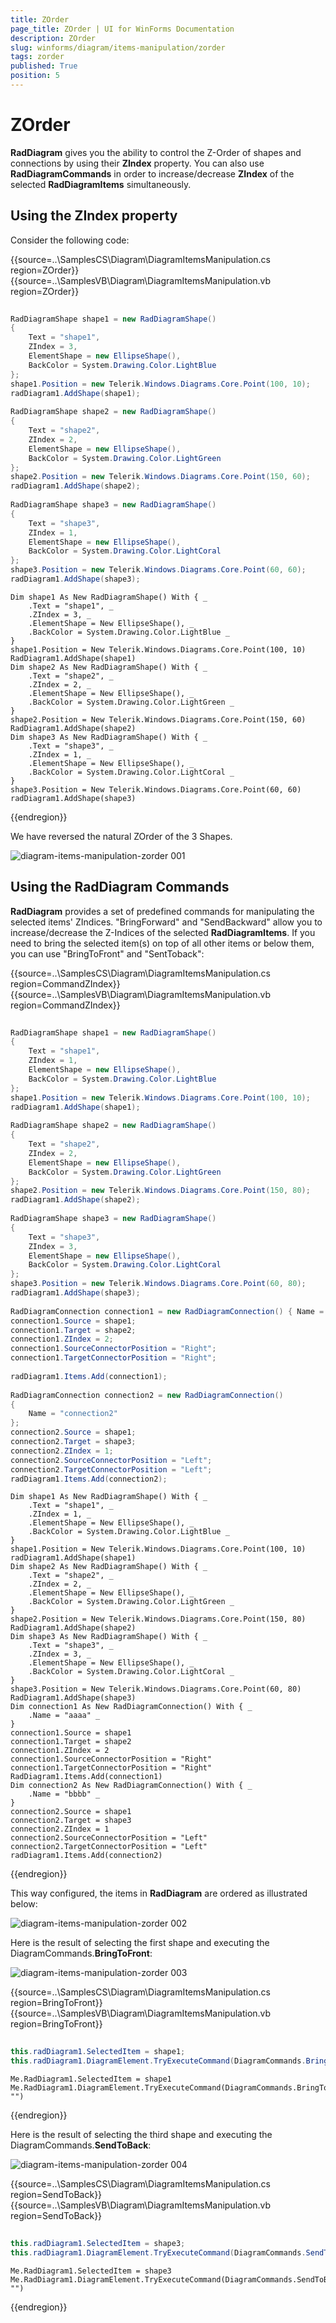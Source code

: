 ```yaml
---
title: ZOrder
page_title: ZOrder | UI for WinForms Documentation
description: ZOrder
slug: winforms/diagram/items-manipulation/zorder
tags: zorder
published: True
position: 5
---
```


# ZOrder



__RadDiagram__ gives you the ability to control the Z-Order of shapes and connections by using their __ZIndex__ property. You can also use __RadDiagramCommands__ in order to increase/decrease __ZIndex__ of the selected __RadDiagramItems__ simultaneously.

## Using the ZIndex property

Consider the following code: 

{{source=..\SamplesCS\Diagram\DiagramItemsManipulation.cs region=ZOrder}} 
{{source=..\SamplesVB\Diagram\DiagramItemsManipulation.vb region=ZOrder}} 

````C#
    
RadDiagramShape shape1 = new RadDiagramShape()
{
    Text = "shape1",
    ZIndex = 3,
    ElementShape = new EllipseShape(),
    BackColor = System.Drawing.Color.LightBlue
};
shape1.Position = new Telerik.Windows.Diagrams.Core.Point(100, 10);
radDiagram1.AddShape(shape1);
    
RadDiagramShape shape2 = new RadDiagramShape()
{
    Text = "shape2",
    ZIndex = 2,
    ElementShape = new EllipseShape(),
    BackColor = System.Drawing.Color.LightGreen
};
shape2.Position = new Telerik.Windows.Diagrams.Core.Point(150, 60);
radDiagram1.AddShape(shape2);
    
RadDiagramShape shape3 = new RadDiagramShape()
{
    Text = "shape3",
    ZIndex = 1,
    ElementShape = new EllipseShape(),
    BackColor = System.Drawing.Color.LightCoral
};
shape3.Position = new Telerik.Windows.Diagrams.Core.Point(60, 60);
radDiagram1.AddShape(shape3);

````
````VB.NET
Dim shape1 As New RadDiagramShape() With { _
    .Text = "shape1", _
    .ZIndex = 3, _
    .ElementShape = New EllipseShape(), _
    .BackColor = System.Drawing.Color.LightBlue _
}
shape1.Position = New Telerik.Windows.Diagrams.Core.Point(100, 10)
RadDiagram1.AddShape(shape1)
Dim shape2 As New RadDiagramShape() With { _
    .Text = "shape2", _
    .ZIndex = 2, _
    .ElementShape = New EllipseShape(), _
    .BackColor = System.Drawing.Color.LightGreen _
}
shape2.Position = New Telerik.Windows.Diagrams.Core.Point(150, 60)
RadDiagram1.AddShape(shape2)
Dim shape3 As New RadDiagramShape() With { _
    .Text = "shape3", _
    .ZIndex = 1, _
    .ElementShape = New EllipseShape(), _
    .BackColor = System.Drawing.Color.LightCoral _
}
shape3.Position = New Telerik.Windows.Diagrams.Core.Point(60, 60)
radDiagram1.AddShape(shape3)

````

{{endregion}} 
 

We have reversed the natural ZOrder of the 3 Shapes. 

![diagram-items-manipulation-zorder 001](images/diagram-items-manipulation-zorder001.png)

## Using the RadDiagram Commands

__RadDiagram__ provides a set of predefined commands for manipulating the selected items' ZIndices. "BringForward" and "SendBackward" allow you to increase/decrease the Z-Indices of the selected __RadDiagramItems__. If you need to bring the selected item(s) on top of all other items or below them, you can use "BringToFront" and "SentToback": 

{{source=..\SamplesCS\Diagram\DiagramItemsManipulation.cs region=CommandZIndex}} 
{{source=..\SamplesVB\Diagram\DiagramItemsManipulation.vb region=CommandZIndex}} 

````C#
    
RadDiagramShape shape1 = new RadDiagramShape()
{
    Text = "shape1",
    ZIndex = 1,
    ElementShape = new EllipseShape(),
    BackColor = System.Drawing.Color.LightBlue
};
shape1.Position = new Telerik.Windows.Diagrams.Core.Point(100, 10);
radDiagram1.AddShape(shape1);
    
RadDiagramShape shape2 = new RadDiagramShape()
{
    Text = "shape2",
    ZIndex = 2,
    ElementShape = new EllipseShape(),
    BackColor = System.Drawing.Color.LightGreen
};
shape2.Position = new Telerik.Windows.Diagrams.Core.Point(150, 80);
radDiagram1.AddShape(shape2);
    
RadDiagramShape shape3 = new RadDiagramShape()
{
    Text = "shape3",
    ZIndex = 3,
    ElementShape = new EllipseShape(),
    BackColor = System.Drawing.Color.LightCoral
};
shape3.Position = new Telerik.Windows.Diagrams.Core.Point(60, 80);
radDiagram1.AddShape(shape3);
            
RadDiagramConnection connection1 = new RadDiagramConnection() { Name = "connection1" };
connection1.Source = shape1; 
connection1.Target = shape2;
connection1.ZIndex = 2;
connection1.SourceConnectorPosition = "Right";
connection1.TargetConnectorPosition = "Right";
            
radDiagram1.Items.Add(connection1);
            
RadDiagramConnection connection2 = new RadDiagramConnection()
{
    Name = "connection2"
};
connection2.Source = shape1;
connection2.Target = shape3;
connection2.ZIndex = 1;
connection2.SourceConnectorPosition = "Left";
connection2.TargetConnectorPosition = "Left";
radDiagram1.Items.Add(connection2);

````
````VB.NET
Dim shape1 As New RadDiagramShape() With { _
    .Text = "shape1", _
    .ZIndex = 1, _
    .ElementShape = New EllipseShape(), _
    .BackColor = System.Drawing.Color.LightBlue _
}
shape1.Position = New Telerik.Windows.Diagrams.Core.Point(100, 10)
radDiagram1.AddShape(shape1)
Dim shape2 As New RadDiagramShape() With { _
    .Text = "shape2", _
    .ZIndex = 2, _
    .ElementShape = New EllipseShape(), _
    .BackColor = System.Drawing.Color.LightGreen _
}
shape2.Position = New Telerik.Windows.Diagrams.Core.Point(150, 80)
RadDiagram1.AddShape(shape2)
Dim shape3 As New RadDiagramShape() With { _
    .Text = "shape3", _
    .ZIndex = 3, _
    .ElementShape = New EllipseShape(), _
    .BackColor = System.Drawing.Color.LightCoral _
}
shape3.Position = New Telerik.Windows.Diagrams.Core.Point(60, 80)
RadDiagram1.AddShape(shape3)
Dim connection1 As New RadDiagramConnection() With { _
    .Name = "aaaa" _
}
connection1.Source = shape1
connection1.Target = shape2
connection1.ZIndex = 2
connection1.SourceConnectorPosition = "Right"
connection1.TargetConnectorPosition = "Right"
RadDiagram1.Items.Add(connection1)
Dim connection2 As New RadDiagramConnection() With { _
    .Name = "bbbb" _
}
connection2.Source = shape1
connection2.Target = shape3
connection2.ZIndex = 1
connection2.SourceConnectorPosition = "Left"
connection2.TargetConnectorPosition = "Left"
radDiagram1.Items.Add(connection2)

````

{{endregion}} 




This way configured, the items in __RadDiagram__ are ordered as illustrated below: 

![diagram-items-manipulation-zorder 002](images/diagram-items-manipulation-zorder002.png)

Here is the result of selecting the first shape and executing the DiagramCommands.__BringToFront__:

![diagram-items-manipulation-zorder 003](images/diagram-items-manipulation-zorder003.png) 


{{source=..\SamplesCS\Diagram\DiagramItemsManipulation.cs region=BringToFront}} 
{{source=..\SamplesVB\Diagram\DiagramItemsManipulation.vb region=BringToFront}} 

````C#
            
this.radDiagram1.SelectedItem = shape1;
this.radDiagram1.DiagramElement.TryExecuteCommand(DiagramCommands.BringToFront, "");

````
````VB.NET
Me.RadDiagram1.SelectedItem = shape1
Me.RadDiagram1.DiagramElement.TryExecuteCommand(DiagramCommands.BringToFront, "")

````

{{endregion}} 
 

Here is the result of selecting the third shape and executing the DiagramCommands.__SendToBack__:

![diagram-items-manipulation-zorder 004](images/diagram-items-manipulation-zorder004.png) 


{{source=..\SamplesCS\Diagram\DiagramItemsManipulation.cs region=SendToBack}} 
{{source=..\SamplesVB\Diagram\DiagramItemsManipulation.vb region=SendToBack}} 

````C#
        
this.radDiagram1.SelectedItem = shape3;
this.radDiagram1.DiagramElement.TryExecuteCommand(DiagramCommands.SendToBack, "");

````
````VB.NET
Me.RadDiagram1.SelectedItem = shape3
Me.RadDiagram1.DiagramElement.TryExecuteCommand(DiagramCommands.SendToBack, "")

````

{{endregion}} 



